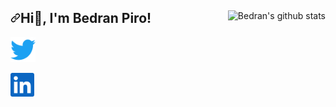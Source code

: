 <article class="markdown-body entry-content container-lg f5" itemprop="text"><p><a target="_blank" rel="noopener noreferrer" <a href="https://github.com/Bdrnpr/github-readme-stats"><img align="right" src="https://github-readme-stats.vercel.app/api?username=Bdrnpr&show_icons=true&include_all_commits=true&theme=github_dark" alt="Bedran's github stats" /></a></a></p>
  
<h1 dir="auto"><a id="user-contenthi-im-bedran-piro" class="anchor" aria-hidden="true" href="#hi-im-bedran-piro"><svg class="octicon octicon-link" viewBox="0 0 16 16" version="1.1" width="16" height="16" aria-hidden="true"><path fill-rule="evenodd" d="M7.775 3.275a.75.75 0 001.06 1.06l1.25-1.25a2 2 0 112.83 2.83l-2.5 2.5a2 2 0 01-2.83 0 .75.75 0 00-1.06 1.06 3.5 3.5 0 004.95 0l2.5-2.5a3.5 3.5 0 00-4.95-4.95l-1.25 1.25zm-4.69 9.64a2 2 0 010-2.83l2.5-2.5a2 2 0 012.83 0 .75.75 0 001.06-1.06 3.5 3.5 0 00-4.95 0l-2.5 2.5a3.5 3.5 0 004.95 4.95l1.25-1.25a.75.75 0 00-1.06-1.06l-1.25 1.25a2 2 0 01-2.83 0z"></path></svg></a>Hi👋, I'm Bedran Piro!</h1>
<p align="left" dir="auto"> <a target="_blank" rel="noopener noreferrer" 
<a href="https://twitter.com/Bdrnpr"><img alt="Twitter" height="40" width="40" src="icon/twitter.svg"></a>
  
  <a href="https://www.linkedin.com/in/bedran-piro-49a226155/"><img alt="Linkedin" height="38" width="38" src="icon/linkedin.svg"></a>
  
  
